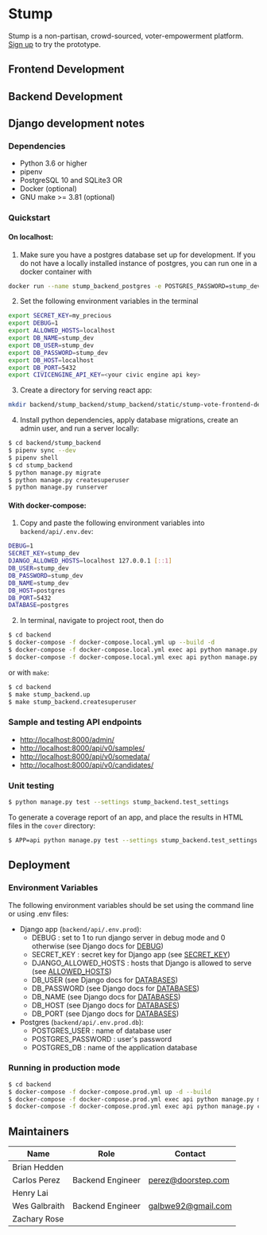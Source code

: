 # Stump
Stump is a non-partisan, crowd-sourced,
voter-empowerment platform. [Sign up](https://stump.vote/) to try the prototype.
## Frontend Development
## Backend Development

## Django development notes

### Dependencies

- Python 3.6 or higher
- pipenv
- PostgreSQL 10 and SQLite3
OR
- Docker (optional)
- GNU make >= 3.81 (optional)

### Quickstart

#### On localhost:
1. Make sure you have a postgres database set up for development. If you do not have a locally installed instance of postgres, you can run one in a docker container with

```bash
docker run --name stump_backend_postgres -e POSTGRES_PASSWORD=stump_dev -e POSTGRES_USER=stump_dev -e POSTGRES_DB=stump_dev -d -p 5432:5432 --rm postgres
```

2. Set the following environment variables in the terminal

```bash
export SECRET_KEY=my_precious
export DEBUG=1
export ALLOWED_HOSTS=localhost
export DB_NAME=stump_dev
export DB_USER=stump_dev
export DB_PASSWORD=stump_dev
export DB_HOST=localhost
export DB_PORT=5432
export CIVICENGINE_API_KEY=<your civic engine api key>
```

3. Create a directory for serving react app:
```bash
mkdir backend/stump_backend/stump_backend/static/stump-vote-frontend-demo
```

4. Install python dependencies, apply database migrations, create an admin user, and run a server locally:

```bash
$ cd backend/stump_backend
$ pipenv sync --dev
$ pipenv shell
$ cd stump_backend 
$ python manage.py migrate
$ python manage.py createsuperuser
$ python manage.py runserver
```

#### With docker-compose:
1. Copy and paste the following environment variables into ```backend/api/.env.dev```:
```bash
DEBUG=1
SECRET_KEY=stump_dev
DJANGO_ALLOWED_HOSTS=localhost 127.0.0.1 [::1]
DB_USER=stump_dev
DB_PASSWORD=stump_dev
DB_NAME=stump_dev
DB_HOST=postgres
DB_PORT=5432
DATABASE=postgres
```
2. In terminal, navigate to project root, then do
```bash
$ cd backend
$ docker-compose -f docker-compose.local.yml up --build -d
$ docker-compose -f docker-compose.local.yml exec api python manage.py migrate
$ docker-compose -f docker-compose.local.yml exec api python manage.py createsuperuser
```

or with ```make```:
```bash
$ cd backend
$ make stump_backend.up
$ make stump_backend.createsuperuser
```


### Sample and testing API endpoints

- <http://localhost:8000/admin/>
- <http://localhost:8000/api/v0/samples/>
- <http://localhost:8000/api/v0/somedata/>
- <http://localhost:8000/api/v0/candidates/>

### Unit testing

```bash
$ python manage.py test --settings stump_backend.test_settings
```

To generate a coverage report of an app, and place the results in HTML files in the `cover` directory:

```bash
$ APP=api python manage.py test --settings stump_backend.test_settings
```

## Deployment
### Environment Variables
The following environment variables should be set using the command line or using .env files:
  - Django app (```backend/api/.env.prod```):
    - DEBUG : set to 1 to run django server in debug mode and 0 otherwise (see Django docs for [DEBUG](https://docs.djangoproject.com/en/3.0/ref/settings/#debug))
    - SECRET_KEY : secret key for Django app (see [SECRET_KEY](https://docs.djangoproject.com/en/3.0/ref/settings/#secret-key))
    - DJANGO_ALLOWED_HOSTS : hosts that Django is allowed to serve (see [ALLOWED_HOSTS](https://docs.djangoproject.com/en/3.0/ref/settings/#allowed-hosts))
    - DB_USER (see Django docs for [DATABASES](https://docs.djangoproject.com/en/3.0/ref/settings/#databases))
    - DB_PASSWORD (see Django docs for [DATABASES](https://docs.djangoproject.com/en/3.0/ref/settings/#databases))
    - DB_NAME (see Django docs for [DATABASES](https://docs.djangoproject.com/en/3.0/ref/settings/#databases))
    - DB_HOST (see Django docs for [DATABASES](https://docs.djangoproject.com/en/3.0/ref/settings/#databases))
    - DB_PORT (see Django docs for [DATABASES](https://docs.djangoproject.com/en/3.0/ref/settings/#databases))
  - Postgres (```backend/api/.env.prod.db```):
    - POSTGRES_USER : name of database user
    - POSTGRES_PASSWORD : user's password
    - POSTGRES_DB : name of the application database

### Running in production mode

```bash
$ cd backend
$ docker-compose -f docker-compose.prod.yml up -d --build
$ docker-compose -f docker-compose.prod.yml exec api python manage.py migrate --noinput
$ docker-compose -f docker-compose.prod.yml exec api python manage.py collectstatic --no-input --clear
```

## Maintainers
| Name | Role | Contact |
| ---  | --- | --- |
| Brian Hedden  |   |   |
| Carlos Perez  | Backend Engineer | perez@doorstep.com |
| Henry Lai | | |
| Wes Galbraith | Backend Engineer | galbwe92@gmail.com |
| Zachary Rose  |   |   |

